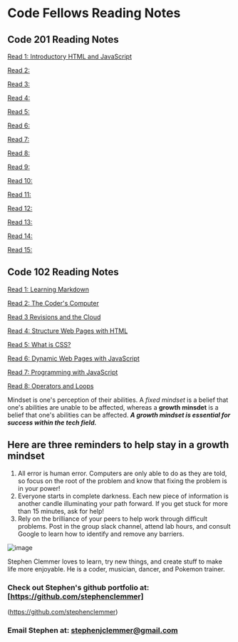 # Code Fellows Reading Notes

## Code 201 Reading Notes

[Read 1: Introductory HTML and JavaScript](./class-01.md)

[Read 2:](./class-02.md)

[Read 3:](./class-03.md)

[Read 4:](./class-04.md)

[Read 5:](./class-05.md)

[Read 6:](./class-06.md)

[Read 7:](./class-07.md)

[Read 8:](./class-08.md)

[Read 9:](./class-09.md)

[Read 10:](./class-10.md)

[Read 11:](./class-11.md)

[Read 12:](./class-12.md)

[Read 13:](./class-13.md)

[Read 14:](./class-14.md)

[Read 15:](./class-15.md)

## Code 102 Reading Notes

[Read 1: Learning Markdown](./Read1-LearningMarkdown.md)

[Read 2: The Coder's Computer](./Read2-TheCodersComputer.md)

[Read 3 Revisions and the Cloud](./Read3-RevisionsandtheCloud.md)

[Read 4: Structure Web Pages with HTML](./Read4-StructureWebPageswithHTML.md)

[Read 5: What is CSS?](./Read5-WhatisCSS.md)

[Read 6: Dynamic Web Pages with JavaScript](./Read6-DynamicWebPageswithJavaScript.md)

[Read 7: Programming with JavaScript](./Read7-ProgrammingWithJavaScript.md)

[Read 8: Operators and Loops](./Read8-OperatorsAndLoops.md)

Mindset is one's perception of their abilities. A *fixed mindset* is a belief that one's abilities are unable to be affected, whereas a **growth minsdet** is a belief that one's abilities can be affected. ***A growth mindset is essential for success within the tech field.***

## Here are three reminders to help stay in a growth mindset

1. All error is human error. Computers are only able to do as they are told, so focus on the root of the problem and know that fixing the problem is in your power!
2. Everyone starts in complete darkness. Each new piece of information is another candle illuminating your path forward. If you get stuck for more than 15 minutes, ask for help!
3. Rely on the brilliance of your peers to help work through difficult problems. Post in the group slack channel, attend lab hours, and consult Google to learn how to identify and remove any barriers.

![image](https://user-images.githubusercontent.com/106696997/176025527-3f24ec83-862c-4d96-9ee5-f6dfe8f4c537.png)

Stephen Clemmer loves to learn, try new things, and create stuff to make life more enjoyable. He is a coder, musician, dancer, and Pokemon trainer.

### Check out Stephen's github portfolio at: [https://github.com/stephenclemmer]

(https://github.com/stephenclemmer)

### Email Stephen at: stephenjclemmer@gmail.com
